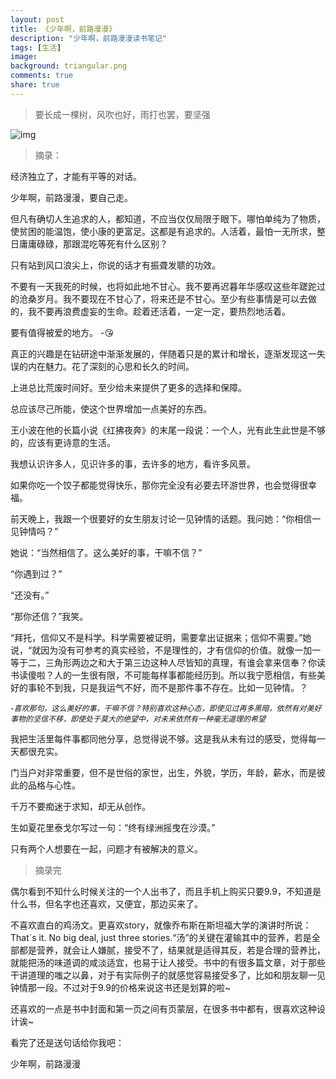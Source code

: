 ```yaml
---
layout: post
title: 《少年啊，前路漫漫》
description: "少年啊，前路漫漫读书笔记"
tags: [生活]
image:
background: triangular.png
comments: true
share: true
---
```


> 要长成一棵树，风吹也好，雨打也罢，要坚强

![img](http://img13.360buyimg.com//n0/jfs/t1789/194/200971351/128808/cc75b87e/55cdaec5N4586252d.jpg)

<!-- more -->

> 摘录：

经济独立了，才能有平等的对话。

少年啊，前路漫漫，要自己走。

但凡有确切人生追求的人，都知道，不应当仅仅局限于眼下。哪怕单纯为了物质，使贫困的能温饱，使小康的更富足。这都是有追求的。人活着，最怕一无所求，整日庸庸碌碌，那跟混吃等死有什么区别？

只有站到风口浪尖上，你说的话才有振聋发聩的功效。

不要有一天我死的时候，也将如此地不甘心。我不要再迟暮年华感叹这些年蹉跎过的沧桑岁月。我不要现在不甘心了，将来还是不甘心。至少有些事情是可以去做的，我不要再浪费虚妄的生命。趁着还活着，一定一定，要热烈地活着。

要有值得被爱的地方。
-😘

真正的兴趣是在钻研途中渐渐发展的，伴随着只是的累计和增长，逐渐发现这一失误的内在魅力。花了深刻的心思和长久的时间。

上进总比荒废时间好。至少给未来提供了更多的选择和保障。

总应该尽己所能，使这个世界增加一点美好的东西。

王小波在他的长篇小说《红拂夜奔》的末尾一段说：一个人，光有此生此世是不够的，应该有更诗意的生活。

我想认识许多人，见识许多的事，去许多的地方，看许多风景。

如果你吃一个饺子都能觉得快乐，那你完全没有必要去环游世界，也会觉得很幸福。

前天晚上，我跟一个很要好的女生朋友讨论一见钟情的话题。我问她：“你相信一见钟情吗？”

她说：“当然相信了。这么美好的事，干嘛不信？”

“你遇到过？”

“还没有。”

“那你还信？”我笑。

“拜托，信仰又不是科学。科学需要被证明，需要拿出证据来；信仰不需要。”她说，“就因为没有可参考的真实经验，不是理性的，才有信仰的价值。就像一加一等于二，三角形两边之和大于第三边这种人尽皆知的真理，有谁会拿来信奉？你读书读傻啦？人的一生很有限，不可能每样事都能经历到。所以我宁愿相信，有些美好的事轮不到我，只是我运气不好，而不是那件事不存在。比如一见钟情。？

*<span style = "font-size: 12px">-喜欢那句，这么美好的事，干嘛不信？特别喜欢这种心态，即使见过再多黑暗，依然有对美好事物的坚信不移，即使处于莫大的绝望中，对未来依然有一种毫无道理的希望</span>*

我把生活里每件事都同他分享，总觉得说不够。这是我从未有过的感受，觉得每一天都很充实。

门当户对非常重要，但不是世俗的家世，出生，外貌，学历，年龄，薪水，而是彼此的品格与心性。

千万不要痴迷于求知，却无从创作。

生如夏花里泰戈尔写过一句：“终有绿洲摇曳在沙漠。”

只有两个人想要在一起，问题才有被解决的意义。

> 摘录完

偶尔看到不知什么时候关注的一个人出书了，而且手机上购买只要9.9，不知道是什么书，但名字也还喜欢，又便宜，那边买来了。

不喜欢直白的鸡汤文。更喜欢story，就像乔布斯在斯坦福大学的演讲时所说：That`s it. No big deal, just three stories.“汤”的关键在灌输其中的营养，若是全部都是营养，就会让人嫌腻，接受不了，结果就是适得其反，若是合理的营养比，就能把汤的味道调的咸淡适宜，也易于让人接受。书中的有很多篇文章，对于那些干讲道理的嗤之以鼻，对于有实际例子的就感觉容易接受多了，比如和朋友聊一见钟情那一段。不过对于9.9的价格来说这书还是划算的啦~

还喜欢的一点是书中封面和第一页之间有页蒙层，在很多书中都有，很喜欢这种设计诶~

看完了还是送句话给你我吧：

少年啊，前路漫漫
